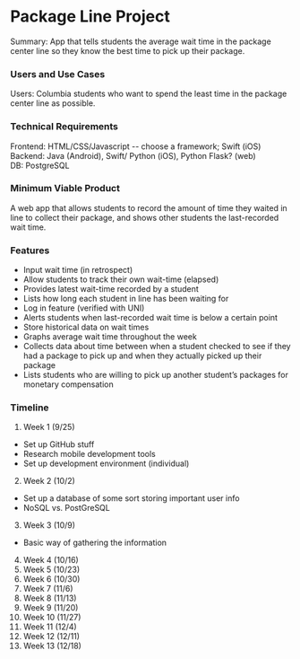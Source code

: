 # Package Line Project

Summary: App that tells students the average wait time in the package center line so they know the best time to pick up their package. 

### Users and Use Cases

Users: Columbia students who want to spend the least time in the package center line as possible.

### Technical Requirements

Frontend: HTML/CSS/Javascript -- choose a framework; Swift (iOS)  
Backend: Java (Android), Swift/ Python (iOS), Python Flask? (web)  
DB: PostgreSQL

### Minimum Viable Product

A web app that allows students to record the amount of time they waited in line to collect their package, and shows other students the last-recorded wait time.

### Features

* Input wait time (in retrospect)
* Allow students to track their own wait-time (elapsed)
* Provides latest wait-time recorded by a student
* Lists how long each student in line has been waiting for
* Log in feature (verified with UNI)
* Alerts students when last-recorded wait time is below a certain point
* Store historical data on wait times
* Graphs average wait time throughout the week
* Collects data about time between when a student checked to see if they had a package to pick up and when they actually picked up their package
* Lists students who are willing to pick up another student’s packages for monetary compensation

### Timeline

1. Week 1 (9/25)
  * Set up GitHub stuff
  * Research mobile development tools
  * Set up development environment (individual)
2. Week 2 (10/2)
  * Set up a database of some sort storing important user info 
  * NoSQL  vs. PostGreSQL
3. Week 3 (10/9) 
  * Basic way of gathering the information
4. Week 4 (10/16)
5. Week 5 (10/23)
6. Week 6 (10/30)
7. Week 7 (11/6)
8. Week 8 (11/13)
9. Week 9 (11/20)
10. Week 10 (11/27)
11. Week 11 (12/4)
12. Week 12 (12/11)
13. Week 13 (12/18)
